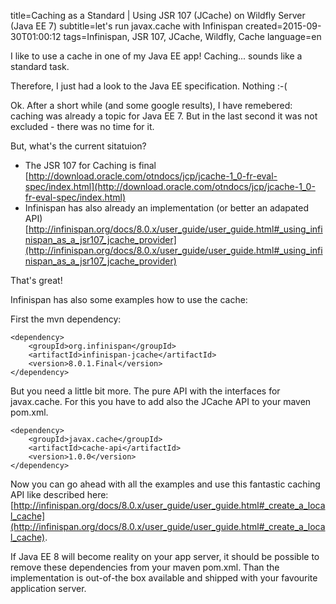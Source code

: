title=Caching as a Standard | Using JSR 107 (JCache) on Wildfly Server (Java EE 7)
subtitle=let's run javax.cache with Infinispan
created=2015-09-30T01:00:12
tags=Infinispan, JSR 107, JCache, Wildfly, Cache
language=en

I like to use a cache in one of my Java EE app! Caching... sounds like a standard task.

Therefore, I just had a look to the Java EE specification. Nothing :-(

Ok. After a short while (and some google results), I have remebered: caching was already a topic for Java EE 7. But in the 
last second it was not excluded - there was no time for it.

But, what's the current sitatuion?

- The JSR 107 for Caching is final  
[http://download.oracle.com/otndocs/jcp/jcache-1_0-fr-eval-spec/index.html](http://download.oracle.com/otndocs/jcp/jcache-1_0-fr-eval-spec/index.html)
- Infinispan has also already an implementation (or better an adapated API)  
[http://infinispan.org/docs/8.0.x/user_guide/user_guide.html#_using_infinispan_as_a_jsr107_jcache_provider](http://infinispan.org/docs/8.0.x/user_guide/user_guide.html#_using_infinispan_as_a_jsr107_jcache_provider)

That's great!

Infinispan has also some examples how to use the cache:

First the mvn dependency:

    <dependency>
        <groupId>org.infinispan</groupId>
        <artifactId>infinispan-jcache</artifactId>
        <version>8.0.1.Final</version>
    </dependency>

But you need a little bit more. The pure API with the interfaces for javax.cache. For this you have to add also the JCache API to your maven pom.xml.

    <dependency>
        <groupId>javax.cache</groupId>
        <artifactId>cache-api</artifactId>
        <version>1.0.0</version>
    </dependency>

Now you can go ahead with all the examples and use this fantastic caching API like described here: [http://infinispan.org/docs/8.0.x/user_guide/user_guide.html#_create_a_local_cache](http://infinispan.org/docs/8.0.x/user_guide/user_guide.html#_create_a_local_cache).

If Java EE 8 will become reality on your app server, it should be possible to remove these dependencies from your maven pom.xml. 
Than the implementation is out-of-the box available and shipped with your favourite application server.
